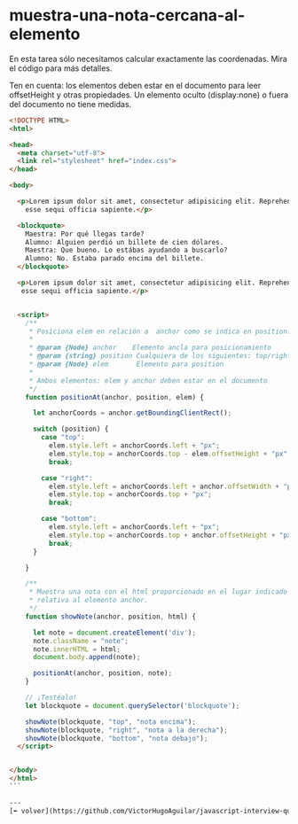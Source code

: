 # muestra-una-nota-cercana-al-elemento

En esta tarea sólo necesitamos calcular exactamente las coordenadas. Mira el código para más detalles.

Ten en cuenta: los elementos deben estar en el documento para leer offsetHeight y otras propiedades. Un elemento oculto (display:none) o fuera del documento no tiene medidas.

````html
<!DOCTYPE HTML>
<html>

<head>
  <meta charset="utf-8">
  <link rel="stylesheet" href="index.css">
</head>

<body>

  <p>Lorem ipsum dolor sit amet, consectetur adipisicing elit. Reprehenderit sint atque dolorum fuga ad incidunt voluptatum error fugiat animi amet! Odio temporibus nulla id unde quaerat dignissimos enim nisi rem provident molestias sit tempore omnis recusandae
    esse sequi officia sapiente.</p>

  <blockquote>
    Maestra: Por qué llegas tarde?
    Alumno: Alguien perdió un billete de cien dólares.
    Maestra: Que bueno. Lo estábas ayudando a buscarlo?
    Alumno: No. Estaba parado encima del billete.
  </blockquote>

  <p>Lorem ipsum dolor sit amet, consectetur adipisicing elit. Reprehenderit sint atque dolorum fuga ad incidunt voluptatum error fugiat animi amet! Odio temporibus nulla id unde quaerat dignissimos enim nisi rem provident molestias sit tempore omnis recusandae
   esse sequi officia sapiente.</p>


  <script>
    /**
     * Posiciona elem en relación a  anchor como se indica en position.
     *
     * @param {Node} anchor    Elemento ancla para posicionamiento
     * @param {string} position Cualquiera de los siguientes: top/right/bottom
     * @param {Node} elem       Elemento para position
     *
     * Ambos elementos: elem y anchor deben estar en el documento
     */
    function positionAt(anchor, position, elem) {

      let anchorCoords = anchor.getBoundingClientRect();

      switch (position) {
        case "top":
          elem.style.left = anchorCoords.left + "px";
          elem.style.top = anchorCoords.top - elem.offsetHeight + "px";
          break;

        case "right":
          elem.style.left = anchorCoords.left + anchor.offsetWidth + "px";
          elem.style.top = anchorCoords.top + "px";
          break;

        case "bottom":
          elem.style.left = anchorCoords.left + "px";
          elem.style.top = anchorCoords.top + anchor.offsetHeight + "px";
          break;
      }

    }

    /**
     * Muestra una nota con el html proporcionado en el lugar indicado por position
     * relativa al elemento anchor.
     */
    function showNote(anchor, position, html) {

      let note = document.createElement('div');
      note.className = "note";
      note.innerHTML = html;
      document.body.append(note);

      positionAt(anchor, position, note);
    }

    // ¡Testéalo!
    let blockquote = document.querySelector('blockquote');

    showNote(blockquote, "top", "nota encima");
    showNote(blockquote, "right", "nota a la derecha");
    showNote(blockquote, "bottom", "nota debajo");
  </script>


</body>
</html>
```

---
[⬅️ volver](https://github.com/VictorHugoAguilar/javascript-interview-questions-explained/blob/main/theory-documento/coordinates/readme.md#muestra-una-nota-cercana-al-elemento)
